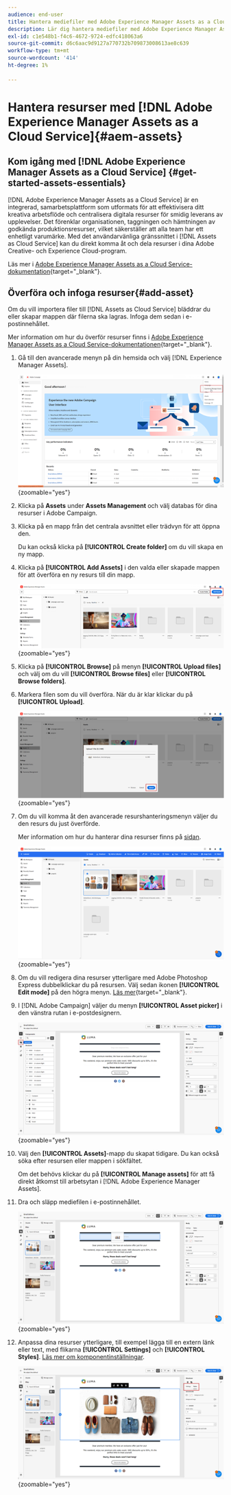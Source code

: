 ```yaml
---
audience: end-user
title: Hantera mediefiler med Adobe Experience Manager Assets as a Cloud Service
description: Lär dig hantera mediefiler med Adobe Experience Manager Assets as a Cloud Service
exl-id: c1e548b1-f4c6-4672-9724-edfc418063a6
source-git-commit: d6c6aac9d9127a770732b709873008613ae8c639
workflow-type: tm+mt
source-wordcount: '414'
ht-degree: 1%

---
```


# Hantera resurser med [!DNL Adobe Experience Manager Assets as a Cloud Service]{#aem-assets}

## Kom igång med [!DNL Adobe Experience Manager Assets as a Cloud Service] {#get-started-assets-essentials}

[!DNL Adobe Experience Manager Assets as a Cloud Service] är en integrerad, samarbetsplattform som utformats för att effektivisera ditt kreativa arbetsflöde och centralisera digitala resurser för smidig leverans av upplevelser. Det förenklar organisationen, taggningen och hämtningen av godkända produktionsresurser, vilket säkerställer att alla team har ett enhetligt varumärke. Med det användarvänliga gränssnittet i [!DNL Assets as Cloud Service] kan du direkt komma åt och dela resurser i dina Adobe Creative- och Experience Cloud-program.

Läs mer i [Adobe Experience Manager Assets as a Cloud Service-dokumentation](https://experienceleague.adobe.com/docs/experience-manager-cloud-service/content/assets/home.html){target="_blank"}.

## Överföra och infoga resurser{#add-asset}

Om du vill importera filer till [!DNL Assets as Cloud Service] bläddrar du eller skapar mappen där filerna ska lagras. Infoga dem sedan i e-postinnehållet.

Mer information om hur du överför resurser finns i [Adobe Experience Manager Assets as a Cloud Service-dokumentationen](https://experienceleague.adobe.com/docs/experience-manager-cloud-service/content/assets/assets-view/add-delete-assets-view.html){target="_blank"}.

1. Gå till den avancerade menyn på din hemsida och välj [!DNL Experience Manager Assets].

   ![Skärmbild som visar den avancerade menyn i Adobe Experience Manager Assets](assets/assets_1.png){zoomable="yes"}

1. Klicka på **Assets** under **Assets Management** och välj databas för dina resurser i Adobe Campaign.

1. Klicka på en mapp från det centrala avsnittet eller trädvyn för att öppna den.

   Du kan också klicka på **[!UICONTROL Create folder]** om du vill skapa en ny mapp.

1. Klicka på **[!UICONTROL Add Assets]** i den valda eller skapade mappen för att överföra en ny resurs till din mapp.

   ![Skärmbild som visar alternativet Lägg till Assets i Adobe Experience Manager Assets](assets/assets_2.png){zoomable="yes"}

1. Klicka på **[!UICONTROL Browse]** på menyn **[!UICONTROL Upload files]** och välj om du vill **[!UICONTROL Browse files]** eller **[!UICONTROL Browse folders]**.

1. Markera filen som du vill överföra. När du är klar klickar du på **[!UICONTROL Upload]**.

   ![Skärmbild som visar filöverföringsprocessen i Adobe Experience Manager Assets](assets/assets_3.png){zoomable="yes"}

1. Om du vill komma åt den avancerade resurshanteringsmenyn väljer du den resurs du just överförde.

   Mer information om hur du hanterar dina resurser finns på [sidan](https://experienceleague.adobe.com/docs/experience-manager-cloud-service/content/assets/assets-view/manage-organize-assets-view.html).

   ![Skärmbild som visar den avancerade resurshanteringsmenyn i Adobe Experience Manager Assets](assets/assets_4.png){zoomable="yes"}

1. Om du vill redigera dina resurser ytterligare med Adobe Photoshop Express dubbelklickar du på resursen. Välj sedan ikonen **[!UICONTROL Edit mode]** på den högra menyn. [Läs mer](https://experienceleague.adobe.com/docs/experience-manager-cloud-service/content/assets/assets-view/edit-images-assets-view.html#edit-using-express){target="_blank"}.

1. I [!DNL Adobe Campaign] väljer du menyn **[!UICONTROL Asset picker]** i den vänstra rutan i e-postdesignern.

   ![Skärmbild som visar menyn Resursväljaren i Adobe Campaign](assets/assets_6.png){zoomable="yes"}

1. Välj den **[!UICONTROL Assets]**-mapp du skapat tidigare. Du kan också söka efter resursen eller mappen i sökfältet.

   Om det behövs klickar du på **[!UICONTROL Manage assets]** för att få direkt åtkomst till arbetsytan i [!DNL Adobe Experience Manager Assets].

1. Dra och släpp mediefilen i e-postinnehållet.

   ![Skärmbild som visar dra och släpp-funktionen för resurser i Adobe Campaign](assets/assets_5.png){zoomable="yes"}

1. Anpassa dina resurser ytterligare, till exempel lägga till en extern länk eller text, med flikarna **[!UICONTROL Settings]** och **[!UICONTROL Styles]**. [Läs mer om komponentinställningar](../email/content-components.md).

   ![Skärmbild med alternativ för anpassning av resurser i Adobe Campaign](assets/assets_7.png){zoomable="yes"}